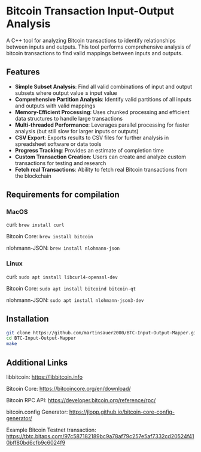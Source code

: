 # Bitcoin Transaction Input-Output Analysis

A C++ tool for analyzing Bitcoin transactions to identify relationships between inputs and outputs. This tool performs comprehensive analysis of bitcoin transactions to find valid mappings between inputs and outputs.

## Features

- **Simple Subset Analysis**: Find all valid combinations of input and output subsets where output value ≤ input value
- **Comprehensive Partition Analysis**: Identify valid partitions of all inputs and outputs with valid mappings
- **Memory-Efficient Processing**: Uses chunked processing and efficient data structures to handle large transactions
- **Multi-threaded Performance**: Leverages parallel processing for faster analysis (but still slow for larger inputs or outputs)
- **CSV Export**: Exports results to CSV files for further analysis in spreadsheet software or data tools
- **Progress Tracking**: Provides an estimate of completion time
- **Custom Transaction Creation**: Users can create and analyze custom transactions for testing and research
- **Fetch real Transactions**: Ability to fetch real Bitcoin transactions from the blockchain

## Requirements for compilation

### MacOS
curl: ```brew install curl```

Bitcoin Core: ```brew install bitcoin```

nlohmann-JSON: ```brew install nlohmann-json```

### Linux
curl: ```sudo apt install libcurl4-openssl-dev```

Bitcoin Core: ```sudo apt install bitcoind bitcoin-qt```

nlohmann-JSON: ```sudo apt install nlohmann-json3-dev```

## Installation

```bash
git clone https://github.com/martinsauer2000/BTC-Input-Output-Mapper.git
cd BTC-Input-Output-Mapper
make
```

## Additional Links
libbitcoin: https://libbitcoin.info

Bitcoin Core: https://bitcoincore.org/en/download/

Bitcoin RPC API: https://developer.bitcoin.org/reference/rpc/

bitcoin.config Generator: https://jlopp.github.io/bitcoin-core-config-generator/

Example Bitcoin Testnet transaction: https://tbtc.bitaps.com/97c587182189bc9a78af79c257e5af7332cd20524f410bff80bd6cfb9c6024f9